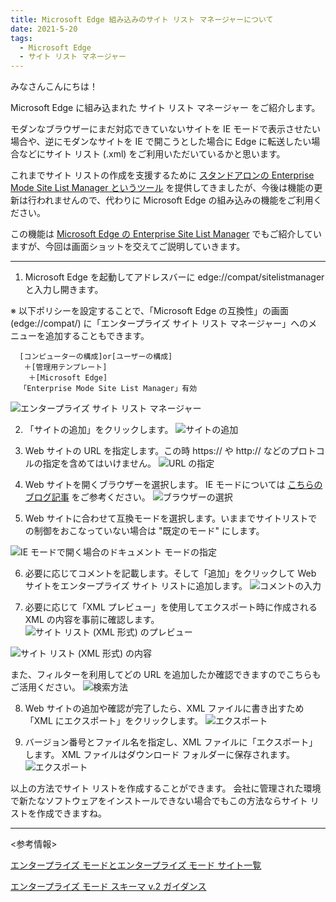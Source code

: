 ```yaml
---
title: Microsoft Edge 組み込みのサイト リスト マネージャーについて
date: 2021-5-20
tags: 
  - Microsoft Edge
  - サイト リスト マネージャー
---
```


みなさんこんにちは！

Microsoft Edge に組み込まれた サイト リスト マネージャー をご紹介します。

モダンなブラウザーにまだ対応できていないサイトを IE モードで表示させたい場合や、逆にモダンなサイトを IE で開こうとした場合に Edge に転送したい場合などにサイト リスト (.xml) をご利用いただいているかと思います。

これまでサイト リストの作成を支援するために [スタンドアロンの Enterprise Mode Site List Manager というツール](https://docs.microsoft.com/ja-jp/internet-explorer/ie11-deploy-guide/use-the-enterprise-mode-site-list-manager) を提供してきましたが、今後は機能の更新は行われませんので、代わりに Microsoft Edge の組み込みの機能をご利用ください。

この機能は [Microsoft Edge の Enterprise Site List Manager](https://docs.microsoft.com/ja-jp/deployedge/edge-ie-mode-site-list-manager) でもご紹介していますが、今回は画面ショットを交えてご説明していきます。

---

1. Microsoft Edge を起動してアドレスバーに edge://compat/sitelistmanager と入力し開きます。

※ 以下ポリシーを設定することで、「Microsoft Edge の互換性」の画面 (edge://compat/) に「エンタープライズ サイト リスト マネージャー」へのメニューを追加することもできます。

      [コンピューターの構成]or[ユーザーの構成]
       ＋[管理用テンプレート]
        ＋[Microsoft Edge]
      「Enterprise Mode Site List Manager」有効

![エンタープライズ サイト リスト マネージャー](./edge-ie-mode-site-list-manager/1.png)

2. 「サイトの追加」をクリックします。
![サイトの追加](./edge-ie-mode-site-list-manager/2.png)

3. Web サイトの URL を指定します。この時 https:// や http:// などのプロトコルの指定を含めてはいけません。
![URL の指定](./edge-ie-mode-site-list-manager/3.png)

4. Web サイトを開くブラウザーを選択します。
   IE モードについては [こちらのブログ記事](https://jpdsi.github.io/blog/internet-explorer-microsoft-edge/ie-mode-faq/) をご参考ください。
![ブラウザーの選択](./edge-ie-mode-site-list-manager/4.png)

5. Web サイトに合わせて互換モードを選択します。いままでサイトリストでの制御をおこなっていない場合は "既定のモード" にします。

![IE モードで開く場合のドキュメント モードの指定](./edge-ie-mode-site-list-manager/5.png)

6. 必要に応じてコメントを記載します。そして「追加」をクリックして Web サイトをエンタープライズ サイト リストに追加します。
![コメントの入力](./edge-ie-mode-site-list-manager/6.png)

7. 必要に応じて「XML プレビュー」を使用してエクスポート時に作成される XML の内容を事前に確認します。
![サイト リスト (XML 形式) のプレビュー](./edge-ie-mode-site-list-manager/7.png)

![サイト リスト (XML 形式) の内容](./edge-ie-mode-site-list-manager/8.png)

また、フィルターを利用してどの URL を追加したか確認できますのでこちらもご活用ください。
![検索方法](./edge-ie-mode-site-list-manager/9.png)

8. Web サイトの追加や確認が完了したら、XML ファイルに書き出すため「XML にエクスポート」をクリックします。
![エクスポート](./edge-ie-mode-site-list-manager/10.png)

9. バージョン番号とファイル名を指定し、XML ファイルに「エクスポート」します。
XML ファイルはダウンロード フォルダーに保存されます。
![エクスポート](./edge-ie-mode-site-list-manager/11.png)

以上の方法でサイト リストを作成することができます。
会社に管理された環境で新たなソフトウェアをインストールできない場合でもこの方法ならサイト リストを作成できますね。

---

<参考情報>

[エンタープライズ モードとエンタープライズ モード サイト一覧](https://docs.microsoft.com/ja-jp/internet-explorer/ie11-deploy-guide/what-is-enterprise-mode)

[エンタープライズ モード スキーマ v.2 ガイダンス](https://docs.microsoft.com/ja-jp/internet-explorer/ie11-deploy-guide/enterprise-mode-schema-version-2-guidance)
